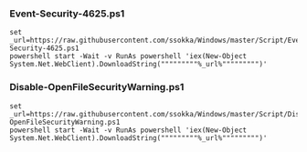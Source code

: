 ### Event-Security-4625.ps1
```
set _url=https://raw.githubusercontent.com/ssokka/Windows/master/Script/Event-Security-4625.ps1
powershell start -Wait -v RunAs powershell 'iex(New-Object System.Net.WebClient).DownloadString("""""""""%_url%""""""""")'

```

### Disable-OpenFileSecurityWarning.ps1
```
set _url=https://raw.githubusercontent.com/ssokka/Windows/master/Script/Disable-OpenFileSecurityWarning.ps1
powershell start -Wait -v RunAs powershell 'iex(New-Object System.Net.WebClient).DownloadString("""""""""%_url%""""""""")'

```
